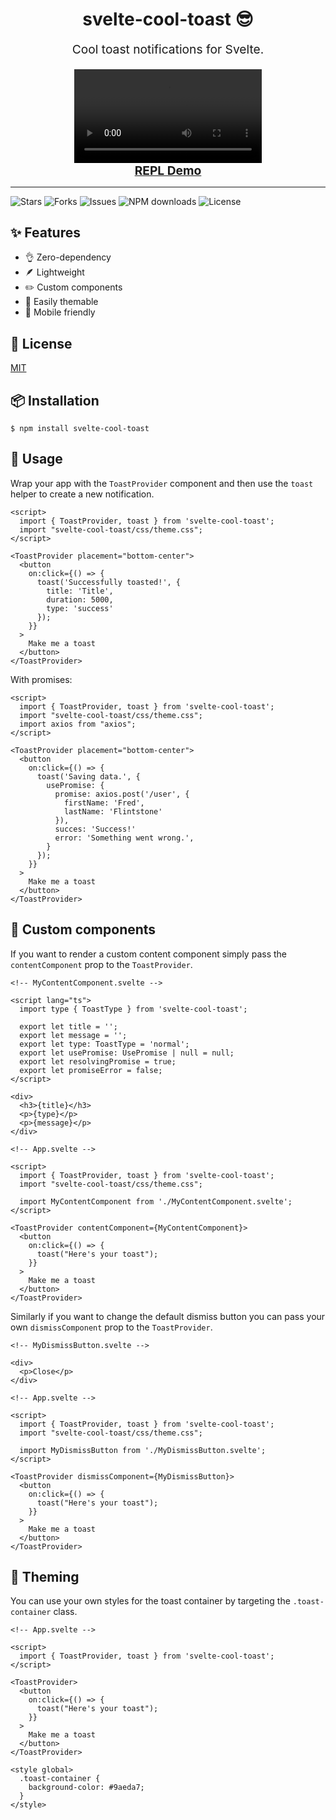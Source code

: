 <h1 align="center">svelte-cool-toast 😎</h1>

<p align="center" style="font-size: 1.2rem">
  Cool toast notifications for Svelte.
</p>

<div align="center">
  <video
    src="https://user-images.githubusercontent.com/69093659/207470903-828d221b-08b7-47df-9cc4-c932142c94a8.mp4"
    autoplay
    loop
  ></video>
</div>

<div align="center">
  <a
    href="https://svelte.dev/repl/46c3c3c8943e4752a380ce019fb99739?version=3.49.0"
  >
    <b style="font-size: 1.2rem">REPL Demo</b>
  </a>
</div>

<hr />

<img
  src="https://img.shields.io/github/stars/carlos-dubon/svelte-cool-toast?style=flat-square"
  alt="Stars"
/>
<img
  src="https://img.shields.io/github/forks/carlos-dubon/svelte-cool-toast?style=flat-square"
  alt="Forks"
/>
<img
  src="https://img.shields.io/github/issues/carlos-dubon/svelte-cool-toast?style=flat-square"
  alt="Issues"
/>
<img
  src="https://img.shields.io/npm/dt/svelte-cool-toast?style=flat-square"
  alt="NPM downloads"
/>
<img
  src="https://img.shields.io/github/license/carlos-dubon/svelte-cool-toast?style=flat-square"
  alt="License"
/>

## ✨ Features

- 👌 Zero-dependency
- 🪶 Lightweight
- ✏️ Custom components
- 🎨 Easily themable
- 📱 Mobile friendly

## 🔑 License

[MIT](./LICENSE)

## 📦 Installation

```
$ npm install svelte-cool-toast
```

## 🔨 Usage

Wrap your app with the `ToastProvider` component and then use the `toast` helper to create a new notification.

```Svelte
<script>
  import { ToastProvider, toast } from 'svelte-cool-toast';
  import "svelte-cool-toast/css/theme.css";
</script>

<ToastProvider placement="bottom-center">
  <button
    on:click={() => {
      toast('Successfully toasted!', {
        title: 'Title',
        duration: 5000,
        type: 'success'
      });
    }}
  >
    Make me a toast
  </button>
</ToastProvider>

```

With promises:

```Svelte
<script>
  import { ToastProvider, toast } from 'svelte-cool-toast';
  import "svelte-cool-toast/css/theme.css";
  import axios from "axios";
</script>

<ToastProvider placement="bottom-center">
  <button
    on:click={() => {
      toast('Saving data.', {
        usePromise: {
          promise: axios.post('/user', {
            firstName: 'Fred',
            lastName: 'Flintstone'
          }),
          succes: 'Success!'
          error: 'Something went wrong.',
        }
      });
    }}
  >
    Make me a toast
  </button>
</ToastProvider>

```

## 🍱 Custom components

If you want to render a custom content component simply pass the `contentComponent` prop to the `ToastProvider`.

```Svelte
<!-- MyContentComponent.svelte -->

<script lang="ts">
  import type { ToastType } from 'svelte-cool-toast';

  export let title = '';
  export let message = '';
  export let type: ToastType = 'normal';
  export let usePromise: UsePromise | null = null;
  export let resolvingPromise = true;
  export let promiseError = false;
</script>

<div>
  <h3>{title}</h3>
  <p>{type}</p>
  <p>{message}</p>
</div>

```

```Svelte
<!-- App.svelte -->

<script>
  import { ToastProvider, toast } from 'svelte-cool-toast';
  import "svelte-cool-toast/css/theme.css";

  import MyContentComponent from './MyContentComponent.svelte';
</script>

<ToastProvider contentComponent={MyContentComponent}>
  <button
    on:click={() => {
      toast("Here's your toast");
    }}
  >
    Make me a toast
  </button>
</ToastProvider>

```

Similarly if you want to change the default dismiss button you can pass your own `dismissComponent` prop to the `ToastProvider`.

```Svelte
<!-- MyDismissButton.svelte -->

<div>
  <p>Close</p>
</div>

```

```Svelte
<!-- App.svelte -->

<script>
  import { ToastProvider, toast } from 'svelte-cool-toast';
  import "svelte-cool-toast/css/theme.css";

  import MyDismissButton from './MyDismissButton.svelte';
</script>

<ToastProvider dismissComponent={MyDismissButton}>
  <button
    on:click={() => {
      toast("Here's your toast");
    }}
  >
    Make me a toast
  </button>
</ToastProvider>
```

## 🎨 Theming

You can use your own styles for the toast container by targeting the `.toast-container` class.

```Svelte
<!-- App.svelte -->

<script>
  import { ToastProvider, toast } from 'svelte-cool-toast';
</script>

<ToastProvider>
  <button
    on:click={() => {
      toast("Here's your toast");
    }}
  >
    Make me a toast
  </button>
</ToastProvider>

<style global>
  .toast-container {
    background-color: #9aeda7;
  }
</style>

```
